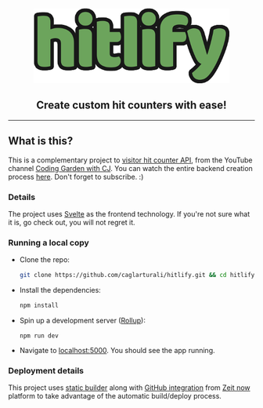 <div style="text-align: center; padding-top: 10px;"><img src="public/images/logo-type.png" /><h2>Create custom hit counters with ease!</h2></div>
<hr />

## What is this?

This is a complementary project to [visitor hit counter API](https://github.com/CodingGarden/hit-counter), from the YouTube channel [Coding Garden with CJ](https://www.youtube.com/c/CodingGardenWithCJ). You can watch the entire backend creation process [here](https://www.youtube.com/watch?v=dZ0YCood9Xw). Don't forget to subscribe. :)

### Details

The project uses [Svelte](https://svelte.dev/) as the frontend technology. If you're not sure what it is, go check out, you will not regret it.

### Running a local copy

- Clone the repo:

  ```bash
  git clone https://github.com/caglarturali/hitlify.git && cd hitlify
  ```

- Install the dependencies:

  ```bash
  npm install
  ```

- Spin up a development server ([Rollup](https://rollupjs.org)):

  ```
  npm run dev
  ```

- Navigate to [localhost:5000](http://localhost:5000). You should see the app running.

### Deployment details

This project uses [static builder](https://zeit.co/docs/v2/advanced/builders#static-builds) along with [GitHub integration](https://zeit.co/github) from [Zeit now](https://zeit.co/) platform to take advantage of the automatic build/deploy process.
